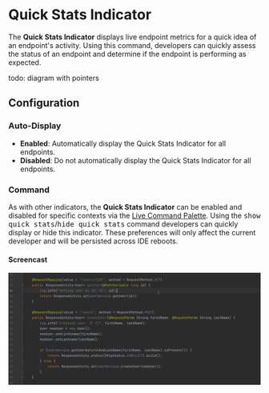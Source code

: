 # Quick Stats Indicator

The **Quick Stats Indicator** displays live endpoint metrics for a quick idea of an endpoint's activity. Using this command, developers can quickly assess the status of an endpoint and determine if the endpoint is performing as expected.

todo: diagram with pointers

## Configuration

### Auto-Display

  * **Enabled**: Automatically display the Quick Stats Indicator for all endpoints.
  * **Disabled**: Do not automatically display the Quick Stats Indicator for all endpoints.

### Command

As with other indicators, the **Quick Stats Indicator** can be enabled and disabled for specific contexts via the [Live Command Palette](../../../implementation/concepts/live-command-palette.md). Using the <kbd>show quick stats</kbd>/<kbd>hide quick stats</kbd> command developers can quickly display or hide this indicator. These preferences will only affect the current developer and will be persisted across IDE reboots.

#### Screencast

![](../../../assets/screencasts/show_quick_stats_command.gif)